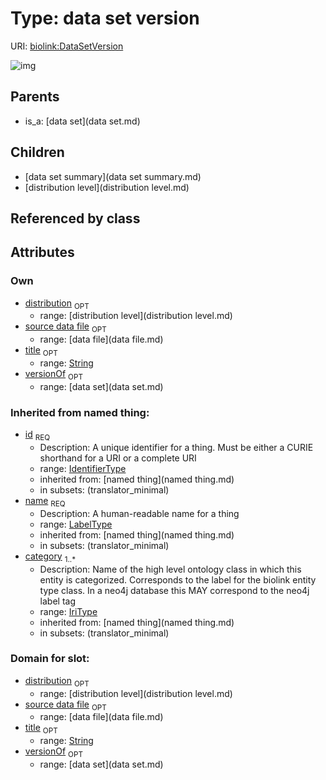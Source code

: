 
# Type: data set version




URI: [biolink:DataSetVersion](https://w3id.org/biolink/vocab/DataSetVersion)


![img](http://yuml.me/diagram/nofunky;dir:TB/class/\[DistributionLevel]<distribution%200..1-%20\[DataSetVersion&#124;title:string%20%3F;id(i):identifier_type;name(i):label_type;category(i):iri_type%20%2B],%20\[DataSet]<versionOf%200..1-%20\[DataSetVersion],%20\[DataFile]<source%20data%20file%200..1-%20\[DataSetVersion],%20\[DataSetVersion]^-\[DistributionLevel],%20\[DataSetVersion]^-\[DataSetSummary],%20\[DataSet]^-\[DataSetVersion])

## Parents

 *  is_a: [data set](data set.md)

## Children

 * [data set summary](data set summary.md)
 * [distribution level](distribution level.md)

## Referenced by class


## Attributes


### Own

 * [distribution](distribution.md)  <sub>OPT</sub>
    * range: [distribution level](distribution level.md)
 * [source data file](source_data_file.md)  <sub>OPT</sub>
    * range: [data file](data file.md)
 * [title](title.md)  <sub>OPT</sub>
    * range: [String](type/String.md)
 * [versionOf](versionOf.md)  <sub>OPT</sub>
    * range: [data set](data set.md)

### Inherited from named thing:

 * [id](id.md)  <sub>REQ</sub>
    * Description: A unique identifier for a thing. Must be either a CURIE shorthand for a URI or a complete URI
    * range: [IdentifierType](type/IdentifierType.md)
    * inherited from: [named thing](named thing.md)
    * in subsets: (translator_minimal)
 * [name](name.md)  <sub>REQ</sub>
    * Description: A human-readable name for a thing
    * range: [LabelType](type/LabelType.md)
    * inherited from: [named thing](named thing.md)
    * in subsets: (translator_minimal)
 * [category](category.md)  <sub>1..*</sub>
    * Description: Name of the high level ontology class in which this entity is categorized. Corresponds to the label for the biolink entity type class. In a neo4j database this MAY correspond to the neo4j label tag
    * range: [IriType](type/IriType.md)
    * inherited from: [named thing](named thing.md)
    * in subsets: (translator_minimal)

### Domain for slot:

 * [distribution](distribution.md)  <sub>OPT</sub>
    * range: [distribution level](distribution level.md)
 * [source data file](source_data_file.md)  <sub>OPT</sub>
    * range: [data file](data file.md)
 * [title](title.md)  <sub>OPT</sub>
    * range: [String](type/String.md)
 * [versionOf](versionOf.md)  <sub>OPT</sub>
    * range: [data set](data set.md)
